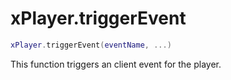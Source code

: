 # xPlayer.triggerEvent

```lua
xPlayer.triggerEvent(eventName, ...)
```

This function triggers an client event for the player.
